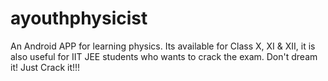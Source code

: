 # ayouthphysicist
An Android APP for learning physics. Its available for Class X, XI &amp; XII, it is also useful for IIT JEE students who wants to crack the exam.
Don't dream it! Just Crack it!!!
